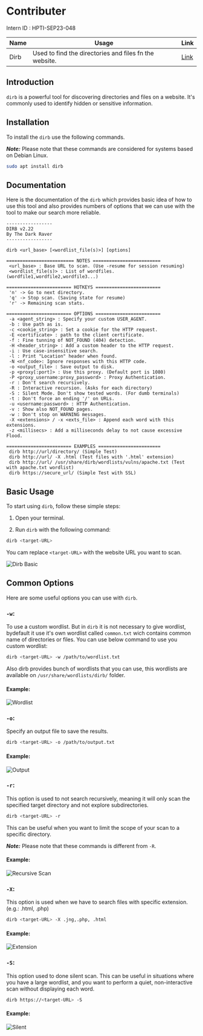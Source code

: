 # Contributer 
Intern ID : HPTI-SEP23-048

| Name | Usage | Link |
| -------- | -------- | -------- |
| Dirb | Used to find the directories and files fn the website. | [Link](https://www.kali.org/tools/dirb/) |


## Introduction
`dirb` is a powerful tool for discovering directories and files on a website. It's commonly used to identify hidden or sensitive information.

## Installation
To install the `dirb` use the following commands.

***Note:*** Please note that these commands are considered for systems based on Debian Linux.

```bash
sudo apt install dirb
```

## Documentation
Here is the documentation of the `dirb` which provides basic idea of how to use this tool and also provides numbers of options that we can use with the tool to make our search more reliable.

```
-----------------
DIRB v2.22    
By The Dark Raver
-----------------

dirb <url_base> [<wordlist_file(s)>] [options]

========================= NOTES =========================
 <url_base> : Base URL to scan. (Use -resume for session resuming)
 <wordlist_file(s)> : List of wordfiles. (wordfile1,wordfile2,wordfile3...)

======================== HOTKEYS ========================
 'n' -> Go to next directory.
 'q' -> Stop scan. (Saving state for resume)
 'r' -> Remaining scan stats.

======================== OPTIONS ========================
 -a <agent_string> : Specify your custom USER_AGENT.
 -b : Use path as is.
 -c <cookie_string> : Set a cookie for the HTTP request.
 -E <certificate> : path to the client certificate.
 -f : Fine tunning of NOT_FOUND (404) detection.
 -H <header_string> : Add a custom header to the HTTP request.
 -i : Use case-insensitive search.
 -l : Print "Location" header when found.
 -N <nf_code>: Ignore responses with this HTTP code.
 -o <output_file> : Save output to disk.
 -p <proxy[:port]> : Use this proxy. (Default port is 1080)
 -P <proxy_username:proxy_password> : Proxy Authentication.
 -r : Don't search recursively.
 -R : Interactive recursion. (Asks for each directory)
 -S : Silent Mode. Don't show tested words. (For dumb terminals)
 -t : Don't force an ending '/' on URLs.
 -u <username:password> : HTTP Authentication.
 -v : Show also NOT_FOUND pages.
 -w : Don't stop on WARNING messages.
 -X <extensions> / -x <exts_file> : Append each word with this extensions.
 -z <millisecs> : Add a milliseconds delay to not cause excessive Flood.

======================== EXAMPLES =======================
 dirb http://url/directory/ (Simple Test)
 dirb http://url/ -X .html (Test files with '.html' extension)
 dirb http://url/ /usr/share/dirb/wordlists/vulns/apache.txt (Test with apache.txt wordlist)
 dirb https://secure_url/ (Simple Test with SSL)

```

## Basic Usage
To start using `dirb`, follow these simple steps:

1. Open your terminal.

2. Run `dirb` with the following command:
```bash
dirb <target-URL>
```
You cam replace `<target-URL>` with the website URL you want to scan.

![Dirb Basic](Image/1_Dirb_Common.png)

## Common Options
Here are some useful options you can use with `dirb`.

### `-w`: 
To use a custom wordlist. But in `dirb` it is not necessary to give wordlist, bydefault it use it's own wordlist called `common.txt` wich contains common name of directories or files.
You can use below command to use you custom wordlist:
```bash
dirb <target-URL> -w /path/to/wordlist.txt
```
Also dirb provides bunch of wordlists that you can use, this wordlists are available on `/usr/share/wordlists/dirb/` folder.

#### Example:
![Wordlist](Image/2_Wordlist.png)

### `-o`: 
Specify an output file to save the results. 

```bash
dirb <target-URL> -o /path/to/output.txt
```

#### Example:
![Output](Image/3_Output.png)

### `-r`: 
This option is used to not search recursively, meaning it will only scan the specified target directory and not explore subdirectories.

```bash
dirb <target-URL> -r
```
This can be useful when you want to limit the scope of your scan to a specific directory.

***Note:*** Please note that these commands is different from `-R`.

#### Example:
![Recursive Scan](Image/4_Recursive.png)

### `-X`: 
This option is used when we have to search files with specific extension. (e.g.: .html, .php)

```bash
dirb <target-URL> -X .jng,.php, .html
```
#### Example:
![Extension](Image/5_Extension.png)

### `-S`: 
This option used to done silent scan. This can be useful in situations where you have a large wordlist, and you want to perform a quiet, non-interactive scan without displaying each word.

```bash
dirb https://<target-URL> -S
```

#### Example:
![Silent](Image/6_Silent.png)
